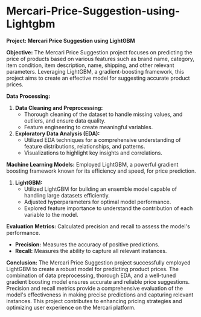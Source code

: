 # Mercari-Price-Suggestion-using-Lightgbm

**Project: Mercari Price Suggestion using LightGBM**

**Objective:**
The Mercari Price Suggestion project focuses on predicting the price of products based on various features such as brand name, category, item condition, item description, name, shipping, and other relevant parameters. Leveraging LightGBM, a gradient-boosting framework, this project aims to create an effective model for suggesting accurate product prices.

**Data Processing:**
1. **Data Cleaning and Preprocessing:**
   - Thorough cleaning of the dataset to handle missing values, and outliers, and ensure data quality.
   - Feature engineering to create meaningful variables.
2. **Exploratory Data Analysis (EDA):**
   - Utilized EDA techniques for a comprehensive understanding of feature distributions, relationships, and patterns.
   - Visualizations to highlight key insights and correlations.

**Machine Learning Models:**
Employed LightGBM, a powerful gradient boosting framework known for its efficiency and speed, for price prediction.
1. **LightGBM:**
   - Utilized LightGBM for building an ensemble model capable of handling large datasets efficiently.
   - Adjusted hyperparameters for optimal model performance.
   - Explored feature importance to understand the contribution of each variable to the model.

**Evaluation Metrics:**
Calculated precision and recall to assess the model's performance.
- **Precision:** Measures the accuracy of positive predictions.
- **Recall:** Measures the ability to capture all relevant instances.

**Conclusion:**
The Mercari Price Suggestion project successfully employed LightGBM to create a robust model for predicting product prices. The combination of data preprocessing, thorough EDA, and a well-tuned gradient boosting model ensures accurate and reliable price suggestions. Precision and recall metrics provide a comprehensive evaluation of the model's effectiveness in making precise predictions and capturing relevant instances. This project contributes to enhancing pricing strategies and optimizing user experience on the Mercari platform.
